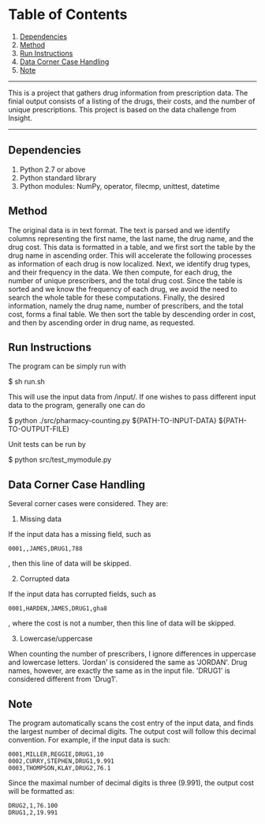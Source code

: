 # Table of Contents
1. [Dependencies](README.md#dependencies)
1. [Method](README.md#method)
1. [Run Instructions](README.md#run-instructions)
1. [Data Corner Case Handling](README.md#data-corner-case-handling)
1. [Note](README.md#note)
--------

This is a project that gathers drug information from prescription data. The finial output consists of a listing of the drugs, their costs, and the number of unique prescriptions. This project is based on the data challenge from Insight.

--------

## Dependencies

1. Python 2.7 or above
2. Python standard library
3. Python modules: NumPy, operator, filecmp, unittest, datetime

## Method

The original data is in text format. The text is parsed and we identify columns representing the first name, the last name, the drug name, and the drug cost. This data is formatted in a table, and we first sort the table by the drug name in ascending order. This will accelerate the following processes as information of each drug is now localized. Next, we identify drug types, and their frequency in the data. We then compute, for each drug, the number of unique prescribers, and the total drug cost. Since the table is sorted and we know the frequency of each drug, we avoid the need to search the whole table for these computations. Finally, the desired information, namely the drug name, number of prescribers, and the total cost, forms a final table. We then sort the table by descending order in cost, and then by ascending order in drug name, as requested.


## Run Instructions

The program can be simply run with

   $ sh run.sh

This will use the input data from /input/. If one wishes to pass different input data to the program, generally one can do

   $ python ./src/pharmacy-counting.py ${PATH-TO-INPUT-DATA} ${PATH-TO-OUTPUT-FILE}

Unit tests can be run by

   $ python src/test_mymodule.py

## Data Corner Case Handling

Several corner cases were considered. They are:

1. Missing data

If the input data has a missing field, such as
```
0001,,JAMES,DRUG1,788
```
, then this line of data will be skipped.

2.  Corrupted data

If the input data has corrupted fields, such as
```
0001,HARDEN,JAMES,DRUG1,gha8
```
, where the cost is not a number, then this line of data will be skipped.

3. Lowercase/uppercase

When counting the number of prescribers, I ignore differences in uppercase and lowercase letters. 'Jordan' is considered the same as 'JORDAN'. Drug names, however, are exactly the same as in the input file. 'DRUG1' is considered different from 'Drug1'.

## Note

The program automatically scans the cost entry of the input data, and finds the largest number of decimal digits. The output cost will follow this decimal convention. For example, if the input data is such:

```
0001,MILLER,REGGIE,DRUG1,10
0002,CURRY,STEPHEN,DRUG1,9.991
0003,THOMPSON,KLAY,DRUG2,76.1
```
Since the maximal number of decimal digits is three (9.991), the output cost will be formatted as:

```
DRUG2,1,76.100
DRUG1,2,19.991
```
